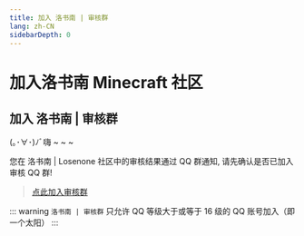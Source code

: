 ```yaml
---
title: 加入 洛书南 | 审核群
lang: zh-CN
sidebarDepth: 0
---
```


# 加入洛书南 Minecraft 社区

## 加入 洛书南 | 审核群

(｡･∀･)ﾉﾞ嗨 ~ ~ ~

您在 洛书南 | Losenone 社区中的审核结果通过 QQ 群通知, 请先确认是否已加入审核 QQ 群!

> [点此加入审核群](https://qm.qq.com/cgi-bin/qm/qr?k=zLs2u7prKFwifKPhV9FCx_kjorhBHUwr&jump_from=webapi)

::: warning
`洛书南 | 审核群` 只允许 QQ 等级大于或等于 16 级的 QQ 账号加入（即一个太阳）
:::
